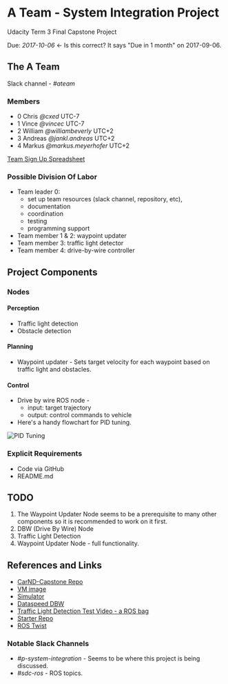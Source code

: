 A Team - System Integration Project 
===================================

Udacity Term 3 Final Capstone Project

Due: *2017-10-06* <- Is this correct? It says "Due in 1 month" on 2017-09-06.

## The A Team
Slack channel - *#ateam*

### Members
  - 0 Chris _@cxed_ UTC-7
  - 1 Vince _@vincec_ UTC-7
  - 2 William _@williambeverly_ UTC+2
  - 3 Andreas _@jankl.andreas_ UTC+2
  - 4 Markus _@markus.meyerhofer_ UTC+2

[Team Sign Up Spreadsheet](https://docs.google.com/spreadsheets/d/17I_0q8tylk9Q_Y3GTSq738KkBIoS6SUt1quR5lPPAdg/edit#gid=0)
  
### Possible Division Of Labor
* Team leader 0:
  - set up team resources (slack channel, repository, etc),
  - documentation
  - coordination
  - testing
  - programming support
* Team member 1 & 2: waypoint updater
* Team member 3: traffic light detector
* Team member 4: drive-by-wire controller

## Project Components

### Nodes
#### Perception
* Traffic light detection
* Obstacle detection

#### Planning
* Waypoint updater - Sets target velocity for each waypoint based on traffic light and obstacles.

#### Control
* Drive by wire ROS node -
  - input: target trajectory
  - output: control commands to vehicle
* Here's a handy flowchart for PID tuning.

![PID Tuning](http://support.motioneng.com/Downloads-Notes/Tuning/images/overshoot_flowchart.gif "PID Tuning")

### Explicit Requirements
* Code via GitHub
* README.md

## TODO
1. The Waypoint Updater Node seems to be a prerequisite to many other components
  so it is recommended to work on it first.
2. DBW (Drive By Wire) Node
3. Traffic Light Detection
4. Waypoint Updater Node - full functionality.


## References and Links
* [CarND-Capstone Repo](https://github.com/udacity/CarND-Capstone)
* [VM image](https://classroom.udacity.com/nanodegrees/nd013/parts/6047fe34-d93c-4f50-8336-b70ef10cb4b2/modules/e1a23b06-329a-4684-a717-ad476f0d8dff/lessons/7e3627d7-14f7-4a33-9dbf-75c98a6e411b/concepts/8c742938-8436-4d3d-9939-31e40284e7a6?contentVersion=1.0.0&contentLocale=en-us)
* [Simulator](https://github.com/udacity/CarND-Capstone/releases/tag/v1.1)
* [Dataspeed DBW](https://bitbucket.org/DataspeedInc/dbw_mkz_ros)
* [Traffic Light Detection Test Video - a ROS bag](https://drive.google.com/file/d/0B2_h37bMVw3iYkdJTlRSUlJIamM/view?usp=sharing)
* [Starter Repo](https://github.com/udacity/CarND-System-Integration)
* [ROS Twist](http://docs.ros.org/jade/api/geometry_msgs/html/msg/Twist.html)

### Notable Slack Channels
* _#p-system-integration_ - Seems to be where this project is being discussed.
* _#sdc-ros_ - ROS topics.
